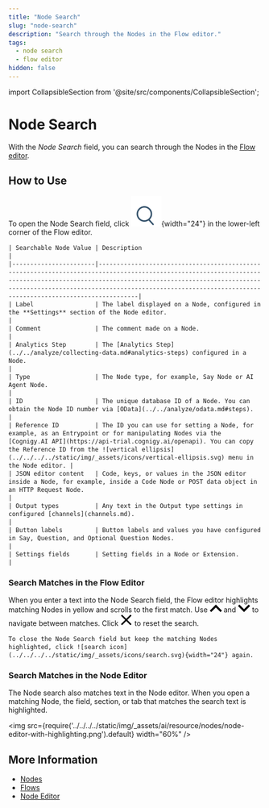 ```yaml
---
title: "Node Search" 
slug: "node-search"
description: "Search through the Nodes in the Flow editor."
tags:
  - node search
  - flow editor
hidden: false 
---
```

import CollapsibleSection from '@site/src/components/CollapsibleSection';


# Node Search

With the _Node Search_ field, you can search through the Nodes in the [Flow editor](../flows/editor.md).

## How to Use

To open the Node Search field, click ![search icon](../../../../static/img/_assets/icons/search.svg){width="24"} in the lower-left corner of the Flow editor.

<CollapsibleSection title="Searchable Content">

    | Searchable Node Value | Description                                                                                                                                                                                                                                                                                       |
    |-----------------------|---------------------------------------------------------------------------------------------------------------------------------------------------------------------------------------------------------------------------------------------------------------------------------------------------|
    | Label                 | The label displayed on a Node, configured in the **Settings** section of the Node editor.                                                                                                                                                                                                         |
    | Comment               | The comment made on a Node.                                                                                                                                                                                                                                                                       |
    | Analytics Step        | The [Analytics Step](../../analyze/collecting-data.md#analytics-steps) configured in a Node.                                                                                                                                                                                                      |
    | Type                  | The Node type, for example, Say Node or AI Agent Node.                                                                                                                                                                                                                                            |
    | ID                    | The unique database ID of a Node. You can obtain the Node ID number via [OData](../../analyze/odata.md#steps).                                                                                                                                                                                    |
    | Reference ID          | The ID you can use for setting a Node, for example, as an Entrypoint or for manipulating Nodes via the [Cognigy.AI API](https://api-trial.cognigy.ai/openapi). You can copy the Reference ID from the ![vertical ellipsis](../../../../static/img/_assets/icons/vertical-ellipsis.svg) menu in the Node editor. |
    | JSON editor content   | Code, keys, or values in the JSON editor inside a Node, for example, inside a Code Node or POST data object in an HTTP Request Node.                                                                                                                                                                |
    | Output types          | Any text in the Output type settings in configured [channels](channels.md).                                                                                                                                                                                                                       |
    | Button labels         | Button labels and values you have configured in Say, Question, and Optional Question Nodes.                                                                                                                                                                                                       |
    | Settings fields       | Setting fields in a Node or Extension.                                                                                                                                                                                                                                                            |
    

</CollapsibleSection>


### Search Matches in the Flow Editor

When you enter a text into the Node Search field, the Flow editor highlights matching Nodes in yellow and scrolls to the first match. Use ![up arrow](../../../../static/img/_assets/icons/arrow-up.svg) and ![down arrow](../../../../static/img/_assets/icons/arrow-down.svg) to navigate between matches. Click ![close button](../../../../static/img/_assets/icons/close-button.svg) to reset the search.

<CollapsibleSection title="Toggle Search Results">

    To close the Node Search field but keep the matching Nodes highlighted, click ![search icon](../../../../static/img/_assets/icons/search.svg){width="24"} again.

</CollapsibleSection>


### Search Matches in the Node Editor

The Node search also matches text in the Node editor. When you open a matching Node, the field, section, or tab that matches the search text is highlighted.

<img src={require('../../../../static/img/_assets/ai/resource/nodes/node-editor-with-highlighting.png').default} width="60%" />

## More Information

- [Nodes](overview.md)
- [Flows](../flows/overview.md)
- [Node Editor](../flows/editor.md)
